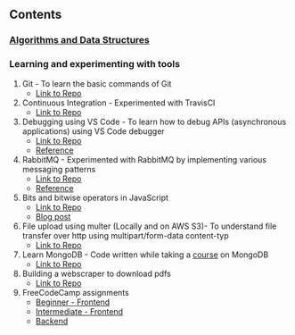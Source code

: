 ## Contents

### [Algorithms and Data Structures](https://github.com/dsinecos/wiki/blob/master/Algorithms%20%26%20Data%20Structures.md)

### Learning and experimenting with tools
  1. Git - To learn the basic commands of Git
      - [Link to Repo](https://github.com/dsinecos/learnBranching)
  2. Continuous Integration - Experimented with TravisCI
      - [Link to Repo](https://github.com/dsinecos/learnCI)
  3. Debugging using VS Code - To learn how to debug APIs (asynchronous applications) using VS Code debugger
      - [Link to Repo](https://github.com/dsinecos/learnAPIDebugging)
      - [Reference]()
  4. RabbitMQ - Experimented with RabbitMQ by implementing various messaging patterns
      - [Link to Repo](https://github.com/dsinecos/learnRabbitMQ)
      - [Reference](https://www.rabbitmq.com/getstarted.html)
  5. Bits and bitwise operators in JavaScript
      - [Link to Repo](https://github.com/dsinecos/learnBinaryOperations)
      - [Blog post](https://dsinecos.github.io/blog/Using-Bitmasks)
  6. File upload using multer (Locally and on AWS S3)- To understand file transfer over http using multipart/form-data content-typ
      - [Link to Repo](https://github.com/dsinecos/fileUpload)
  7. Learn MongoDB - Code written while taking a [course](https://www.udemy.com/the-complete-developers-guide-to-mongodb/) on MongoDB
      - [Link to Repo](https://github.com/dsinecos/learnMongoDB)
  8. Building a webscraper to download pdfs
      - [Link to Repo](https://github.com/dsinecos/webScraper)
  9. FreeCodeCamp assignments
      - [Beginner - Frontend](https://github.com/dsinecos/fccFrontend)
      - [Intermediate - Frontend](https://github.com/dsinecos/fccIntermediateFrontend)
      - [Backend](https://github.com/dsinecos/fccbackend)
